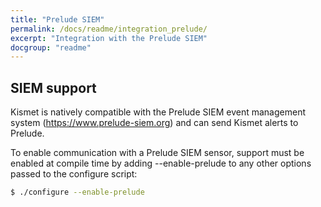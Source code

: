 ```yaml
---
title: "Prelude SIEM"
permalink: /docs/readme/integration_prelude/
excerpt: "Integration with the Prelude SIEM"
docgroup: "readme"
---
```


## SIEM support

Kismet is natively compatible with the Prelude SIEM event management system (https://www.prelude-siem.org) and can send Kismet alerts to Prelude.

To enable communication with a Prelude SIEM sensor, support must be enabled at compile time by adding --enable-prelude to any other options passed to the configure script:
```bash
$ ./configure --enable-prelude
```
